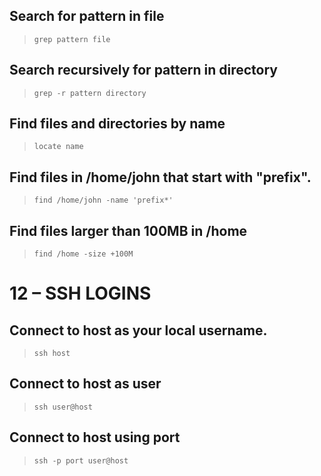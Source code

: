 ## Search for pattern in file
> ```
> grep pattern file
> ```

## Search recursively for pattern in directory
> ```
> grep -r pattern directory
> ```

## Find files and directories by name
> ```
> locate name
> ```

## Find files in /home/john that start with "prefix".
> ```
> find /home/john -name 'prefix*'
> ```

## Find files larger than 100MB in /home
> ```
> find /home -size +100M
> ```

# 12 – SSH LOGINS

## Connect to host as your local username.
> ```
> ssh host
> ```

## Connect to host as user
> ```
> ssh user@host
> ```

## Connect to host using port
> ```
> ssh -p port user@host
> ```
